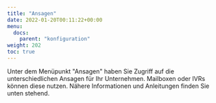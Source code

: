 ```yaml
---
title: "Ansagen"
date: 2022-01-20T00:11:22+00:00
menu:
  docs:
    parent: "konfiguration"
weight: 202
toc: true
---
```


Unter dem Menüpunkt "Ansagen" haben Sie Zugriff auf die unterschiedlichen Ansagen für Ihr Unternehmen. Mailboxen oder IVRs können diese nutzen. Nähere Informationen und Anleitungen finden Sie unten stehend. 